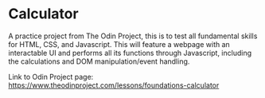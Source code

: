 # Calculator

A practice project from The Odin Project, this is to test all fundamental skills for HTML, CSS, and Javascript. This will feature a webpage with an interactable UI and performs all its functions through Javascript, including the calculations and DOM manipulation/event handling.

Link to Odin Project page: https://www.theodinproject.com/lessons/foundations-calculator